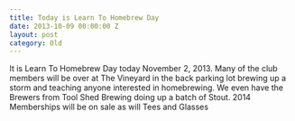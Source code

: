 ```yaml
---
title: Today is Learn To Homebrew Day
date: 2013-10-09 00:00:00 Z
layout: post
category: Old
---
```


<p>It is Learn To Homebrew Day today November 2&#44; 2013. Many of the club members will be over at The Vineyard in the back parking lot brewing up a storm and teaching anyone interested in homebrewing. We even have the Brewers from Tool Shed Brewing doing up a batch of Stout. 2014 Memberships will be on sale as will Tees and Glasses </p>
